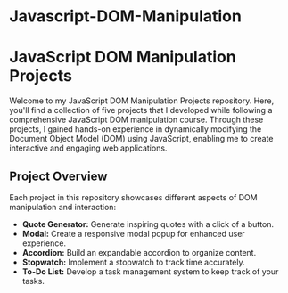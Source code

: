 # Javascript-DOM-Manipulation

# JavaScript DOM Manipulation Projects

Welcome to my JavaScript DOM Manipulation Projects repository. Here, you'll find a collection of five projects that I developed while following a comprehensive
JavaScript DOM manipulation course. Through these projects, I gained hands-on experience in dynamically modifying the Document Object Model (DOM) using JavaScript,
enabling me to create interactive and engaging web applications.

## Project Overview

Each project in this repository showcases different aspects of DOM manipulation and interaction:

- **Quote Generator:** Generate inspiring quotes with a click of a button.
- **Modal:** Create a responsive modal popup for enhanced user experience.
- **Accordion:** Build an expandable accordion to organize content.
- **Stopwatch:** Implement a stopwatch to track time accurately.
- **To-Do List:** Develop a task management system to keep track of your tasks.
